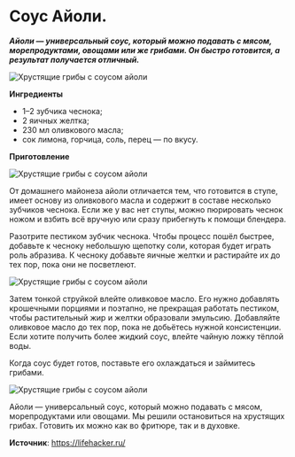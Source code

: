 # Соус Айоли.

_**Айоли — универсальный соус, который можно подавать с мясом, морепродуктами, овощами или же грибами. Он быстро готовится, а результат получается отличный.**_

![Хрустящие грибы с соусом айоли](/images/Kulinar/Salad/hrust_griby_02.jpg 'Хрустящие грибы с соусом айоли')

**Ингредиенты**

- 1–2 зубчика чеснока;
- 2 яичных желтка;
- 230 мл оливкового масла;
- сок лимона, горчица, соль, перец — по вкусу.

**Приготовление**

![Хрустящие грибы с соусом айоли](/images/Kulinar/Salad/hrust_griby_03.jpg 'Хрустящие грибы с соусом айоли')

От домашнего майонеза айоли отличается тем, что готовится в ступе, имеет основу из оливкового масла и содержит в составе несколько зубчиков чеснока. Если же у вас нет ступы, можно пюрировать чеснок ножом и взбить всё вручную или сразу прибегнуть к помощи блендера.

Разотрите пестиком зубчик чеснока. Чтобы процесс пошёл быстрее, добавьте к чесноку небольшую щепотку соли, которая будет играть роль абразива. К чесноку добавьте яичные желтки и растирайте их до тех пор, пока они не посветлеют.

![Хрустящие грибы с соусом айоли](/images/Kulinar/Salad/hrust_griby_04.jpg 'Хрустящие грибы с соусом айоли')

Затем тонкой струйкой влейте оливковое масло. Его нужно добавлять крошечными порциями и поэтапно, не прекращая работать пестиком, чтобы растительный жир и желтки образовали эмульсию. Добавляйте оливковое масло до тех пор, пока не добьётесь нужной консистенции. Если хотите получить более жидкий соус, влейте чайную ложку тёплой воды.

Когда соус будет готов, поставьте его охлаждаться и займитесь грибами.

![Хрустящие грибы с соусом айоли](/images/Kulinar/Salad/hrust_griby_05.jpg 'Хрустящие грибы с соусом айоли')

Айоли — универсальный соус, который можно подавать с мясом, морепродуктами или овощами. Мы решили остановиться на хрустящих грибах. Готовить их можно как во фритюре, так и в духовке.

**Источник**: https://lifehacker.ru/
